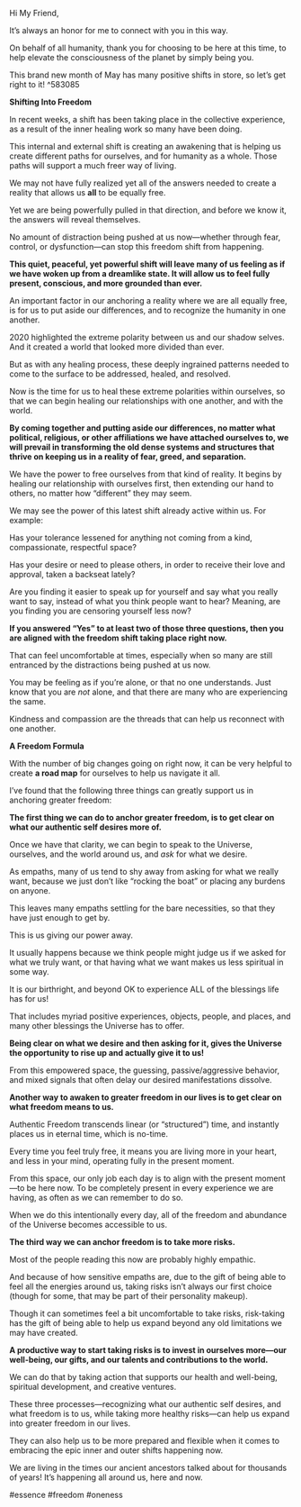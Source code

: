 Hi My Friend,

It’s always an honor for me to connect with you in this way.

On behalf of all humanity, thank you for choosing to be here at this time, to help elevate the consciousness of the planet by simply being you.

This brand new month of May has many positive shifts in store, so let’s get right to it! ^583085

**Shifting Into Freedom**

In recent weeks, a shift has been taking place in the collective experience, as a result of the inner healing work so many have been doing.

This internal and external shift is creating an awakening that is helping us create different paths for ourselves, and for humanity as a whole. Those paths will support a much freer way of living.

We may not have fully realized yet all of the answers needed to create a reality that allows us **all** to be equally free.

Yet we are being powerfully pulled in that direction, and before we know it, the answers will reveal themselves.

No amount of distraction being pushed at us now—whether through fear, control, or dysfunction—can stop this freedom shift from happening.

**This quiet, peaceful, yet powerful shift will leave many of us feeling as if we have woken up from a dreamlike state. It will allow us to feel fully present, conscious, and more grounded than ever.**

An important factor in our anchoring a reality where we are all equally free, is for us to put aside our differences, and to recognize the humanity in one another.

2020 highlighted the extreme polarity between us and our shadow selves. And it created a world that looked more divided than ever.

But as with any healing process, these deeply ingrained patterns needed to come to the surface to be addressed, healed, and resolved.

Now is the time for us to heal these extreme polarities within ourselves, so that we can begin healing our relationships with one another, and with the world. 

**By coming together and putting aside our differences, no matter what political, religious, or other affiliations we have attached ourselves to, we will prevail in transforming the old dense systems and structures that thrive on keeping us in a reality of fear, greed, and separation.**

We have the power to free ourselves from that kind of reality. It begins by healing our relationship with ourselves first, then extending our hand to others, no matter how “different” they may seem.

We may see the power of this latest shift already active within us. For example:

Has your tolerance lessened for anything not coming from a kind, compassionate, respectful space?

Has your desire or need to please others, in order to receive their love and approval, taken a backseat lately?

Are you finding it easier to speak up for yourself and say what you really want to say, instead of what you think people want to hear? Meaning, are you finding you are censoring yourself less now?

**If you answered “Yes” to at least two of those three questions, then you are aligned with the freedom shift taking place right now.**

That can feel uncomfortable at times, especially when so many are still entranced by the distractions being pushed at us now.

You may be feeling as if you’re alone, or that no one understands. Just know that you are _not_ alone, and that there are many who are experiencing the same.

Kindness and compassion are the threads that can help us reconnect with one another.

**A Freedom Formula**

With the number of big changes going on right now, it can be very helpful to create **a road map** for ourselves to help us navigate it all.

I’ve found that the following three things can greatly support us in anchoring greater freedom:

**The first thing we can do to anchor greater freedom, is to get clear on what our authentic self desires more of.**

Once we have that clarity, we can begin to speak to the Universe, ourselves, and the world around us, and _ask_ for what we desire.

As empaths, many of us tend to shy away from asking for what we really want, because we just don’t like “rocking the boat” or placing any burdens on anyone.

This leaves many empaths settling for the bare necessities, so that they have just enough to get by.

This is us giving our power away.

It usually happens because we think people might judge us if we asked for what we truly want, or that having what we want makes us less spiritual in some way.

It is our birthright, and beyond OK to experience ALL of the blessings life has for us!

That includes myriad positive experiences, objects, people, and places, and many other blessings the Universe has to offer.

**Being clear on what we desire and then asking for it, gives the Universe the opportunity to rise up and actually give it to us!**

From this empowered space, the guessing, passive/aggressive behavior, and mixed signals that often delay our desired manifestations dissolve.

**Another way to awaken to greater freedom in our lives is to get clear on what freedom means to us.**

Authentic Freedom transcends linear (or “structured”) time, and instantly places us in eternal time, which is no-time.

Every time you feel truly free, it means you are living more in your heart, and less in your mind, operating fully in the present moment.

From this space, our only job each day is to align with the present moment—to be here now. To be completely present in every experience we are having, as often as we can remember to do so.

When we do this intentionally every day, all of the freedom and abundance of the Universe becomes accessible to us.

**The third way we can anchor freedom is to take more risks.**

Most of the people reading this now are probably highly empathic.

And because of how sensitive empaths are, due to the gift of being able to feel all the energies around us, taking risks isn’t always our first choice (though for some, that may be part of their personality makeup).

Though it can sometimes feel a bit uncomfortable to take risks, risk-taking has the gift of being able to help us expand beyond any old limitations we may have created.

**A productive way to start taking risks is to invest in ourselves more—our well-being, our gifts, and our talents and contributions to the world.**

We can do that by taking action that supports our health and well-being, spiritual development, and creative ventures.

These three processes—recognizing what our authentic self desires, and what freedom is to us, while taking more healthy risks—can help us expand into greater freedom in our lives.

They can also help us to be more prepared and flexible when it comes to embracing the epic inner and outer shifts happening now.

We are living in the times our ancient ancestors talked about for thousands of years! It’s happening all around us, here and now.

#essence #freedom #oneness
